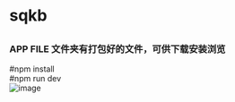# sqkb<h2>  
### APP FILE 文件夹有打包好的文件，可供下载安装浏览
#npm install  
#npm run dev    
![image](https://github.com/ghwq/sqkb/blob/master/src/assets/img/a.gif)
